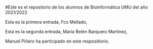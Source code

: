 #Este es el repositorio de los alumnos de Bioinformática UMU del año 2021/2022

Esta es la primera entrada, Fco Mellado,

Esta es la segunda entrada, María Belén Barquero Martínez,

Manuel Piñero ha participado en este respositiorio.

